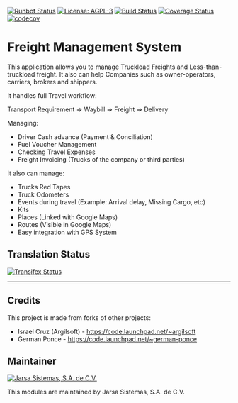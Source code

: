 [![Runbot Status](http://runbot.jarsa.com.mx/runbot/badge/flat/1/9.0.svg)](http://runbot.jarsa.com.mx/runbot/repo/git-github-com-jarsa-transport-management-system-1)
[![License: AGPL-3](https://img.shields.io/badge/licence-AGPL--3-blue.svg)](http://www.gnu.org/licenses/agpl-3.0-standalone.html)
[![Build Status](https://travis-ci.org/Jarsa/transport-management-system.svg?branch=9.0)](https://travis-ci.org/Jarsa/transport-management-system)
[![Coverage Status](https://coveralls.io/repos/github/Jarsa/transport-management-system/badge.svg?branch=9.0&refresh=1)](https://coveralls.io/github/Jarsa/transport-management-system?branch=9.0)
[![codecov](https://codecov.io/gh/Jarsa/transport-management-system/branch/9.0/graph/badge.svg)](https://codecov.io/gh/Jarsa/transport-management-system)

Freight Management System
==========================

This application allows you to manage Truckload Freights and Less-than-truckload freight. It also can help Companies such as owner-operators, carriers, brokers and shippers.

It handles full Travel workflow:

Transport Requirement => Waybill => Freight => Delivery

Managing:
- Driver Cash advance (Payment & Conciliation)
- Fuel Voucher Management
- Checking Travel Expenses
- Freight Invoicing (Trucks of the company or third parties)

It also can manage:
- Trucks Red Tapes
- Truck Odometers
- Events during travel (Example: Arrival delay, Missing Cargo, etc)
- Kits
- Places (Linked with Google Maps)
- Routes (Visible in Google Maps)
- Easy integration with GPS System

Translation Status
------------------
[![Transifex Status](https://www.transifex.com/projects/p/Jarsa-transport-management-system-9-0/chart/image_png)](https://www.transifex.com/projects/p/Jarsa-transport-management-system-9-0)

----

Credits
-------

This project is made from forks of other projects:
- Israel Cruz (Argilsoft) - https://code.launchpad.net/~argilsoft
- German Ponce - https://code.launchpad.net/~german-ponce

Maintainer
----------

[![Jarsa Sistemas, S.A. de C.V.](http://www.jarsa.com.mx/logo.png)](http://www.jarsa.com.mx)

This modules are maintained by Jarsa Sistemas, S.A. de C.V.
